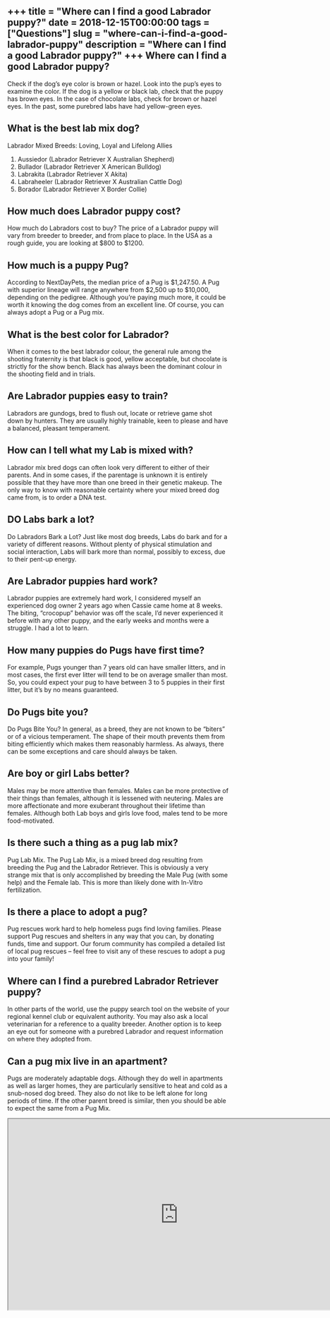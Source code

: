 +++
title = "Where can I find a good Labrador puppy?"
date = 2018-12-15T00:00:00
tags = ["Questions"]
slug = "where-can-i-find-a-good-labrador-puppy"
description = "Where can I find a good Labrador puppy?"
+++
Where can I find a good Labrador puppy?
---------------------------------------

Check if the dog’s eye color is brown or hazel. Look into the pup’s eyes to examine the color. If the dog is a yellow or black lab, check that the puppy has brown eyes. In the case of chocolate labs, check for brown or hazel eyes. In the past, some purebred labs have had yellow-green eyes.

What is the best lab mix dog?
-----------------------------

Labrador Mixed Breeds: Loving, Loyal and Lifelong Allies

1. Aussiedor (Labrador Retriever X Australian Shepherd)
2. Bullador (Labrador Retriever X American Bulldog)
3. Labrakita (Labrador Retriever X Akita)
4. Labraheeler (Labrador Retriever X Australian Cattle Dog)
5. Borador (Labrador Retriever X Border Collie)

How much does Labrador puppy cost?
----------------------------------

How much do Labradors cost to buy? The price of a Labrador puppy will vary from breeder to breeder, and from place to place. In the USA as a rough guide, you are looking at $800 to $1200.

How much is a puppy Pug?
------------------------

According to NextDayPets, the median price of a Pug is $1,247.50. A Pug with superior lineage will range anywhere from $2,500 up to $10,000, depending on the pedigree. Although you’re paying much more, it could be worth it knowing the dog comes from an excellent line. Of course, you can always adopt a Pug or a Pug mix.

What is the best color for Labrador?
------------------------------------

When it comes to the best labrador colour, the general rule among the shooting fraternity is that black is good, yellow acceptable, but chocolate is strictly for the show bench. Black has always been the dominant colour in the shooting field and in trials.

Are Labrador puppies easy to train?
-----------------------------------

Labradors are gundogs, bred to flush out, locate or retrieve game shot down by hunters. They are usually highly trainable, keen to please and have a balanced, pleasant temperament.

How can I tell what my Lab is mixed with?
-----------------------------------------

Labrador mix bred dogs can often look very different to either of their parents. And in some cases, if the parentage is unknown it is entirely possible that they have more than one breed in their genetic makeup. The only way to know with reasonable certainty where your mixed breed dog came from, is to order a DNA test.

DO Labs bark a lot?
-------------------

Do Labradors Bark a Lot? Just like most dog breeds, Labs do bark and for a variety of different reasons. Without plenty of physical stimulation and social interaction, Labs will bark more than normal, possibly to excess, due to their pent-up energy.

Are Labrador puppies hard work?
-------------------------------

Labrador puppies are extremely hard work, I considered myself an experienced dog owner 2 years ago when Cassie came home at 8 weeks. The biting, “crocopup” behavior was off the scale, I’d never experienced it before with any other puppy, and the early weeks and months were a struggle. I had a lot to learn.

How many puppies do Pugs have first time?
-----------------------------------------

For example, Pugs younger than 7 years old can have smaller litters, and in most cases, the first ever litter will tend to be on average smaller than most. So, you could expect your pug to have between 3 to 5 puppies in their first litter, but it’s by no means guaranteed.

Do Pugs bite you?
-----------------

Do Pugs Bite You? In general, as a breed, they are not known to be “biters” or of a vicious temperament. The shape of their mouth prevents them from biting efficiently which makes them reasonably harmless. As always, there can be some exceptions and care should always be taken.

Are boy or girl Labs better?
----------------------------

Males may be more attentive than females. Males can be more protective of their things than females, although it is lessened with neutering. Males are more affectionate and more exuberant throughout their lifetime than females. Although both Lab boys and girls love food, males tend to be more food-motivated.

Is there such a thing as a pug lab mix?
---------------------------------------

Pug Lab Mix. The Pug Lab Mix, is a mixed breed dog resulting from breeding the Pug and the Labrador Retriever. This is obviously a very strange mix that is only accomplished by breeding the Male Pug (with some help) and the Female lab. This is more than likely done with In-Vitro fertilization.

Is there a place to adopt a pug?
--------------------------------

Pug rescues work hard to help homeless pugs find loving families. Please support Pug rescues and shelters in any way that you can, by donating funds, time and support. Our forum community has compiled a detailed list of local pug rescues – feel free to visit any of these rescues to adopt a pug into your family!

Where can I find a purebred Labrador Retriever puppy?
-----------------------------------------------------

In other parts of the world, use the puppy search tool on the website of your regional kennel club or equivalent authority. You may also ask a local veterinarian for a reference to a quality breeder. Another option is to keep an eye out for someone with a purebred Labrador and request information on where they adopted from.

Can a pug mix live in an apartment?
-----------------------------------

Pugs are moderately adaptable dogs. Although they do well in apartments as well as larger homes, they are particularly sensitive to heat and cold as a snub-nosed dog breed. They also do not like to be left alone for long periods of time. If the other parent breed is similar, then you should be able to expect the same from a Pug Mix.

<iframe allow="accelerometer; autoplay; clipboard-write; encrypted-media; gyroscope; picture-in-picture" allowfullscreen="" class="__youtube_prefs__  epyt-is-override  no-lazyload" data-no-lazy="1" data-origheight="433" data-origwidth="770" data-skipgform_ajax_framebjll="" height="433" id="_ytid_26886" loading="lazy" src="https://www.youtube.com/embed/DCmaoBujsAI?enablejsapi=1&autoplay=0&cc_load_policy=0&cc_lang_pref=&iv_load_policy=1&loop=0&modestbranding=0&rel=1&fs=1&playsinline=0&autohide=2&theme=dark&color=red&controls=1&" title="YouTube player" width="770"></iframe>